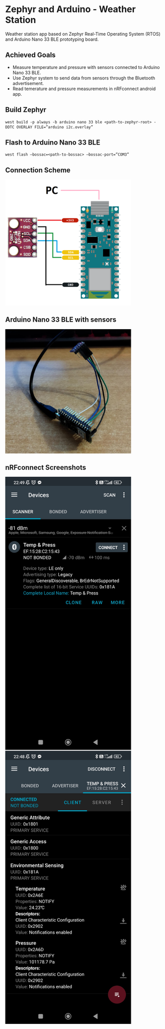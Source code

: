 # Zephyr and Arduino - Weather Station

Weather station app based on Zephyr Real-Time Operating System (RTOS) and Arduino Nano 33 BLE prototyping board.

## Achieved Goals

- Measure temperature and pressure with sensors connected to Arduino Nano 33 BLE.
- Use Zephyr system to send data from sensors through the Bluetooth advertisement.
- Read temerature and pressure measurements in nRFconnect android app.

## Build Zephyr

    west build -p always -b arduino nano 33 ble <path-to-zephyr-root> -DDTC OVERLAY FILE=”arduino i2c.overlay”

## Flash to Arduino Nano 33 BLE

    west flash –bossac=<path-to-bossac> –bossac-port=”COM3”

## Connection Scheme

<img src="images/scheme.png" width="400"/>

## Arduino Nano 33 BLE with sensors

<img src="images/device.jpg" width="400"/>

## nRFconnect Screenshots

<img src="images/nRFconnect_1.jpg" width="400"/>

<br>

<img src="images/nRFconnect_2.jpg" width="400"/>